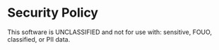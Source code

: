 # Security Policy

This software is UNCLASSIFIED and not for use with: sensitive, FOUO, classified, or PII data.
